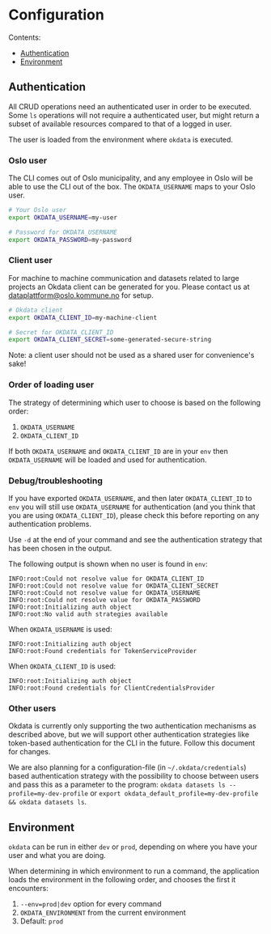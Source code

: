 # Configuration

Contents:
* [Authentication](#authentication)
* [Environment](#environment)

## Authentication
All CRUD operations need an authenticated user in order to be executed. Some `ls` operations will not require a authenticated user, but might return a subset of available resources compared to that of a logged in user.

The user is loaded from the environment where `okdata` is executed.

### Oslo user
The CLI comes out of Oslo municipality, and any employee in Oslo will be able to use the CLI out of the box. The `OKDATA_USERNAME` maps to your Oslo user.

```bash
# Your Oslo user
export OKDATA_USERNAME=my-user

# Password for OKDATA_USERNAME
export OKDATA_PASSWORD=my-password
```

### Client user
For machine to machine communication and datasets related to large projects an Okdata client can be generated for you. Please contact us at [dataplattform@oslo.kommune.no](dataplattform@oslo.kommune.no) for setup.

```bash
# Okdata client
export OKDATA_CLIENT_ID=my-machine-client

# Secret for OKDATA_CLIENT_ID
export OKDATA_CLIENT_SECRET=some-generated-secure-string
```

Note: a client user should not be used as a shared user for convenience's sake!

### Order of loading user
The strategy of determining which user to choose is based on the following order:
1. `OKDATA_USERNAME`
2. `OKDATA_CLIENT_ID`

If both `OKDATA_USERNAME` and `OKDATA_CLIENT_ID` are in your `env` then `OKDATA_USERNAME` will be loaded and used for authentication.

### Debug/troubleshooting
If you have exported `OKDATA_USERNAME`, and then later `OKDATA_CLIENT_ID` to `env` you will still use `OKDATA_USERNAME` for authentication (and you think that you are using `OKDATA_CLIENT_ID`), please check this before reporting on any authentication problems.

Use `-d` at the end of your command and see the authentication strategy that has been chosen in the output.

The following output is shown when no user is found in `env`:
```text
INFO:root:Could not resolve value for OKDATA_CLIENT_ID
INFO:root:Could not resolve value for OKDATA_CLIENT_SECRET
INFO:root:Could not resolve value for OKDATA_USERNAME
INFO:root:Could not resolve value for OKDATA_PASSWORD
INFO:root:Initializing auth object
INFO:root:No valid auth strategies available
```

When `OKDATA_USERNAME` is used:
```text
INFO:root:Initializing auth object
INFO:root:Found credentials for TokenServiceProvider
```

When `OKDATA_CLIENT_ID` is used:
```text
INFO:root:Initializing auth object
INFO:root:Found credentials for ClientCredentialsProvider
```

### Other users
Okdata is currently only supporting the two authentication mechanisms as described above, but we will support other authentication strategies like token-based authentication for the CLI in the future. Follow this document for changes.

We are also planning for a configuration-file (in `~/.okdata/credentials`) based authentication strategy with the possibility to choose between users and pass this as a parameter to the program: `okdata datasets ls --profile=my-dev-profile` or `export okdata_default_profile=my-dev-profile && okdata datasets ls`.

## Environment
`okdata` can be run in either `dev` or `prod`, depending on where you have your user and what you are doing.

When determining in which environment to run a command, the application loads the environment in the following order, and chooses the first it encounters:

1. `--env=prod|dev` option for every command
2. `OKDATA_ENVIRONMENT` from the current environment
3. Default: `prod`
